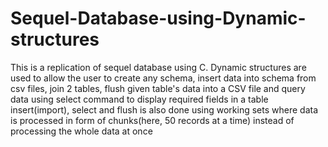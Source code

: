 # Sequel-Database-using-Dynamic-structures
This is a replication of sequel database using C. Dynamic structures are used to allow the user to create any schema, insert data into schema from csv files, join 2 tables, flush given table's data into a CSV file and query data using select command to display required fields in a table
insert(import), select and flush is also done using working sets where data is processed in form of chunks(here, 50 records at a time) instead of processing the whole data at once 
